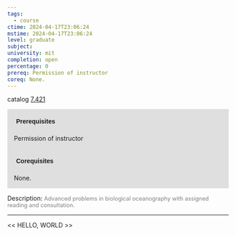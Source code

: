 ```yaml
---
tags:
  - course
ctime: 2024-04-17T23:06:24
mstime: 2024-04-17T23:06:24
level: graduate
subject: 
university: mit
completion: open
percentage: 0
prereq: Permission of instructor
coreq: None.
---
```


catalog [7.421](http://student.mit.edu/catalog/m7a.html#7.421)

<span style="display: block; padding: 15px; background-color: rgb(100, 100, 100, 0.2);"><font id="m_prereq3629_0" style="display: block; font-family: Arial, sans-serif; font-weight: bold; padding: 5px">Prerequisites</font><br><span id="prereq3629_0">Permission of instructor</span></span>
<span style="display: block; padding: 15px; background-color: rgb(100, 100, 100, 0.2);"><font id="m_coreq3629_0" style="display: block; font-family: Arial, sans-serif; font-weight: bold; padding: 5px">Corequisites</font><br><span id="coreq3629_0">None.</span></span>

<font style="">Description:</font>
<font style="color: grey; font-size: 0.8rem;">Advanced problems in biological oceanography with assigned reading and consultation.</font>



---

<< HELLO, WORLD >>
